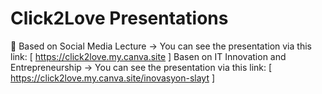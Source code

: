 # Click2Love Presentations

🎯 Based on Social Media Lecture -> You can see the presentation via this link: [ https://click2love.my.canva.site ]
Basen on IT Innovation and Entrepreneurship -> You can see the presentation via this link: [ https://click2love.my.canva.site/inovasyon-slayt ]
